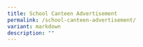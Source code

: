 ```yaml
---
title: School Canteen Advertisement
permalink: /school-canteen-advertisement/
variant: markdown
description: ""
---
```

<p></p>